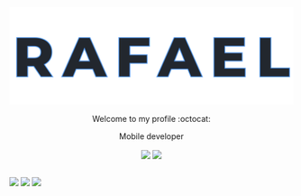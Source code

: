<p align="center">
  <img src="title.svg" />
</p>

<p align="center">
  Welcome to my profile :octocat:
</p>

<p align="center">
 Mobile developer
</p>



[linkedin]: https://www.linkedin.com/in/rafalmeida73/
[gmail]: mailto:rafaelsantana7213@gmail.com
[site]: https://rafalmeida73.is-a.dev

<p align="center">
  <img align="center" src="https://github-readme-stats.vercel.app/api/?username=rafalmeida73&theme=react&show_icons=true"/>
  <img align="center" src="https://github-readme-stats.vercel.app/api/top-langs/?username=rafalmeida73&theme=react&show_icons=true"/>
</p>

##

[<img  align="center" src="https://img.shields.io/badge/LinkedIn-0077B5?style=for-the-badge&logo=linkedin&logoColor=white"/>][linkedin]
[<img align="center" src="https://img.shields.io/badge/Gmail-D14836?style=for-the-badge&logo=gmail&logoColor=white"/>][gmail]
[<img align="center" src="https://img.shields.io/badge/website-000000?style=for-the-badge&logo=About.me&logoColor=white"/>][site]



